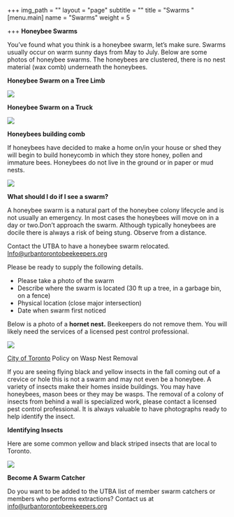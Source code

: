 +++
img_path = ""
layout = "page"
subtitle = ""
title = "Swarms "
[menu.main]
name = "Swarms"
weight = 5

+++
**Honeybee Swarms**

You’ve found what you think is a honeybee swarm, let’s make sure. Swarms usually occur on warm sunny days from May to July. Below are some photos of honeybee swarms. The honeybees are clustered, there is no nest material (wax comb) underneath the honeybees.

**Honeybee Swarm on a Tree Limb**

![](/images/swarmontreelimb.jpg)

**Honeybee Swarm on a Truck**

![](/images/swarmontruck.jpg)

**Honeybees building comb**

If honeybees have decided to make a home on/in your house or shed they will begin to build honeycomb in which they store honey, pollen  and immature bees. Honeybees do not live in the ground or in paper or mud nests.

![](/images/honeybeesbuildingcomb.jpg)

**What should I do if I see a swarm?**

A honeybee swarm is a natural part of the honeybee colony lifecycle and is not usually an emergency. In most cases the honeybees will move on in a day or two.Don’t approach the swarm. Although typically honeybees are docile there is always a risk of being stung. Observe from a distance.

Contact the UTBA to have a honeybee swarm relocated. [Info@urbantorontobeekeepers.org](mailto:Info@urbantorontobeekeepers.org)

Please be ready to supply the following details.

* Please take a photo of the swarm
* Describe where the swarm is located (30 ft up a tree, in a garbage bin, on a fence)
* Physical location (close major intersection)
* Date when swarm first noticed

Below is a photo of a **hornet nest.** Beekeepers do not remove them. You will likely need the services of a licensed pest control professional.

![](/images/Unknown.jpeg)

[City of Toronto](https://www.toronto.ca/data/parks/pdf/trees/bees-wasps-hornets-policy.pdf) Policy on Wasp Nest Removal

If you are seeing flying black and yellow insects in the fall coming out of a crevice or hole this is not a swarm and may not even be a honeybee. A variety of insects make their homes inside buildings. You may have honeybees, mason bees or they may be wasps. The removal of a colony of insects from behind a wall is specialized work, please contact a licensed pest control professional. It is always valuable to have photographs ready to help identify the insect.

**Identifying Insects**

Here are some common yellow and black striped insects that are local to Toronto.

![](/images/Know-Your-Bees.jpg)

**Become A Swarm Catcher**

Do you want to be added to the UTBA list of member swarm catchers or members who performs extractions? Contact us at [info@urbantorontobeekeepers.org](mailto:info@urbantorontobeekeepers.org)